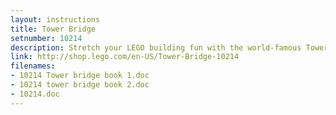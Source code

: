 ```yaml
---
layout: instructions
title: Tower Bridge
setnumber: 10214
description: Stretch your LEGO building fun with the world-famous Tower Bridge, features iconic towers, working drawbridge and red double-decker bus!
link: http://shop.lego.com/en-US/Tower-Bridge-10214
filenames: 
- 10214 Tower bridge book 1.doc
- 10214 tower bridge book 2.doc
- 10214.doc
---
```


